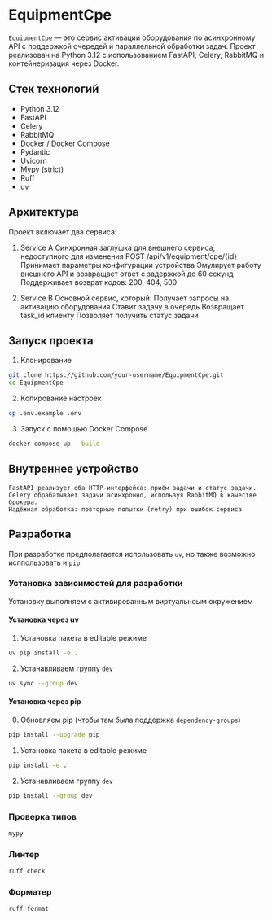 # EquipmentCpe

`EquipmentCpe` — это сервис активации оборудования по асинхронному API с поддержкой очередей и параллельной обработки задач. 
Проект реализован на Python 3.12 с использованием FastAPI, Celery, RabbitMQ и контейнеризация через Docker.

## Стек технологий
- Python 3.12
- FastAPI
- Celery
- RabbitMQ
- Docker / Docker Compose
- Pydantic
- Uvicorn
- Mypy (strict)
- Ruff
- uv

## Архитектура

Проект включает два сервиса:
1) Service A
    Синхронная заглушка для внешнего сервиса, недоступного для изменения
    POST /api/v1/equipment/cpe/{id}
    Принимает параметры конфигурации устройства
    Эмулирует работу внешнего API и возвращает ответ с задержкой до 60 секунд
    Поддерживает возврат кодов: 200, 404, 500

2) Service B
    Основной сервис, который:
        Получает запросы на активацию оборудования
        Ставит задачу в очередь
        Возвращает task_id клиенту
        Позволяет получить статус задачи

## Запуск проекта
1. Клонирование
```sh
git clone https://github.com/your-username/EquipmentCpe.git
cd EquipmentCpe
```
2. Копирование настроек 

```sh
cp .env.example .env
```

3. Запуск с помощью Docker Compose

```sh
docker-compose up --build
```

## Внутреннее устройство
    FastAPI реализует оба HTTP-интерфейса: приём задачи и статус задачи.
    Celery обрабатывает задачи асинхронно, используя RabbitMQ в качестве брокера.
    Надёжная обработка: повторные попытки (retry) при ошибок сервиса

## Разработка
При разработке предполагается использовать `uv`, но также возможно исппользовать и `pip` 

### Установка зависимостей для разработки
Установку выполняем с активированным виртуальноым окружением
#### Установка через uv
1. Установка пакета в editable режиме
```sh
uv pip install -e .
```
2. Устанавливаем группу `dev`
```sh
uv sync --group dev
```

#### Установка через pip
0. Обновляем pip (чтобы там была поддержка `dependency-groups`)
```sh
pip install --upgrade pip
```

1. Установка пакета в editable режиме
```sh
pip install -e .
```

2. Устанавливаем группу `dev`
```sh
pip install --group dev
```


### Проверка типов 
```sh
mypy
```

### Линтер

```sh
ruff check
```

### Форматер
```sh
ruff format
```
